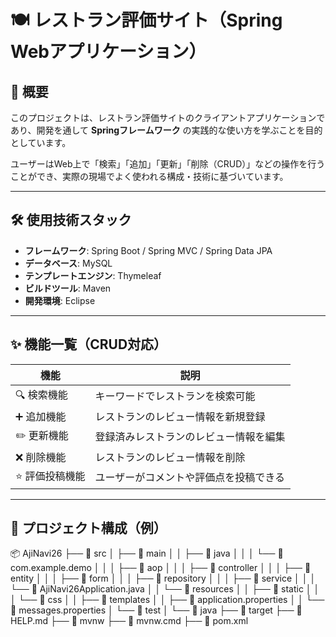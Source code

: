 # 🍽 レストラン評価サイト（Spring Webアプリケーション）

## 📖 概要
このプロジェクトは、レストラン評価サイトのクライアントアプリケーションであり、開発を通して **Springフレームワーク** の実践的な使い方を学ぶことを目的としています。

ユーザーはWeb上で「検索」「追加」「更新」「削除（CRUD）」などの操作を行うことができ、実際の現場でよく使われる構成・技術に基づいています。

---

## 🛠 使用技術スタック
- **フレームワーク**: Spring Boot / Spring MVC / Spring Data JPA
- **データベース**: MySQL
- **テンプレートエンジン**: Thymeleaf
- **ビルドツール**: Maven
- **開発環境**: Eclipse

---

## ✨ 機能一覧（CRUD対応）

| 機能          | 説明                                                   |
|---------------|--------------------------------------------------------|
| 🔍 検索機能    | キーワードでレストランを検索可能                         |
| ➕ 追加機能    | レストランのレビュー情報を新規登録                                 |
| ✏️ 更新機能    | 登録済みレストランのレビュー情報を編集                           |
| ❌ 削除機能    | レストランのレビュー情報を削除                                     |
| ⭐ 評価投稿機能 | ユーザーがコメントや評価点を投稿できる                  |

---

## 📁 プロジェクト構成（例）
📦 AjiNavi26
├── 📁 src
│   ├── 📁 main
│   │   ├── 📁 java
│   │   │   └── 📁 com.example.demo
│   │   │       ├── 📁 aop
│   │   │       ├── 📁 controller
│   │   │       ├── 📁 entity
│   │   │       ├── 📁 form
│   │   │       ├── 📁 repository
│   │   │       ├── 📁 service
│   │   │       └── 📄 AjiNavi26Application.java
│   │   └── 📁 resources
│   │       ├── 📁 static
│   │       │   └── 📁 css
│   │       ├── 📁 templates
│   │       ├── 📄 application.properties
│   │       └── 📄 messages.properties
│   └── 📁 test
│       └── 📁 java
├── 📁 target
├── 📄 HELP.md
├── 📄 mvnw
├── 📄 mvnw.cmd
├── 📄 pom.xml


